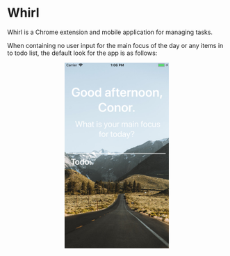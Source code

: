 # Whirl
Whirl is a Chrome extension and mobile application for managing tasks. 

When containing no user input for the main focus of the day or any items in to todo list, the default look for the app is as follows:

<p align="center">
<img src="https://github.com/C2P1/Whirl/blob/master/resources/img/Default.png" width="240">
</p>
